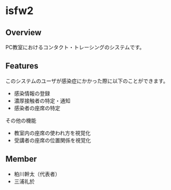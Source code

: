 # isfw2

## Overview

PC教室におけるコンタクト・トレーシングのシステムです。

## Features

このシステムのユーザが感染症にかかった際に以下のことができます。

- 感染情報の登録
- 濃厚接触者の特定・通知
- 感染者の座席の特定

その他の機能

- 教室内の座席の使われ方を視覚化
- 受講者の座席の位置関係を視覚化

## Member

- 粕川幹太（代表者）
- 三浦礼於
